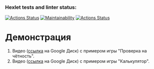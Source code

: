 ### Hexlet tests and linter status:
[![Actions Status](https://github.com/Frit027/frontend-project-lvl1/workflows/hexlet-check/badge.svg)](https://github.com/Frit027/frontend-project-lvl1/actions)
[![Maintainability](https://api.codeclimate.com/v1/badges/a99a88d28ad37a79dbf6/maintainability)](https://codeclimate.com/github/codeclimate/codeclimate/maintainability)
[![Actions Status](https://github.com/Frit027/frontend-project-lvl1/workflows/lint-check/badge.svg)](https://github.com/Frit027/frontend-project-lvl1/actions/workflows/lint-check.yml)

# Демонстрация
1. Видео ([ссылка](https://drive.google.com/file/d/1SYo-L2yxF4_oUoUPyyN2MhNrsrF-YGg7/view?usp=sharing) на Google Диск) с примером игры "Проверка на чётность".
2. Видео ([ссылка](https://drive.google.com/file/d/1tpVpi2bZ-eD9ZKvdxAdAz2yCm6HeALMy/view?usp=sharing) на Google Диск) с примером игры "Калькулятор".